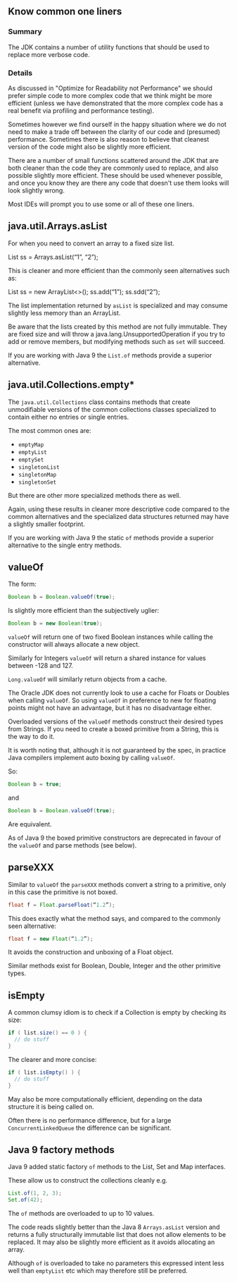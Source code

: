 ## Know common one liners

### Summary

The JDK contains a number of utility functions that should be used to replace more verbose code.

### Details

As discussed in "Optimize for Readability not Performance" we should prefer simple code to more complex code that we think might be more efficient (unless we have demonstrated that the more complex code has a real benefit via profiling and performance testing).

Sometimes however we find ourself in the happy situation where we do not need to make a trade off between the clarity of our code and (presumed) performance. Sometimes there is also reason to believe that cleanest version of the code might also be slightly more efficient.

There are a number of small functions scattered around the JDK that are both cleaner than the code they are commonly used to replace, and also possible slightly more efficient. These should be used whenever possible, and once you know they are there any code that doesn't use them looks will look slightly wrong.

Most IDEs will prompt you to use some or all of these one liners.

## java.util.Arrays.asList

For when you need to convert an array to a fixed size list.

List<String> ss = Arrays.asList(“1”, “2”);

This is cleaner and more efficient than the commonly seen alternatives such as:

List<String> ss = new ArrayList<>();
ss.add(“1”);
ss.sdd(“2”);

The list implementation returned by `asList` is specialized and may consume slightly less memory than an ArrayList.

Be aware that the lists created by this method are not fully immutable. They are fixed size and will throw a java.lang.UnsupportedOperation if you try to add or remove members, but modifying methods such as `set` will succeed.

If you are working with Java 9 the `List.of` methods provide a superior alternative.

## java.util.Collections.empty*

The `java.util.Collections` class contains methods that create unmodifiable versions of the common collections classes specialized to contain either no entries or single entries.

The most common ones are:

* `emptyMap`
* `emptyList`
* `emptySet`
* `singletonList`
* `singletonMap`
* `singletonSet`

But there are other more specialized methods there as well.

Again, using these results in cleaner more descriptive code compared to the common alternatives and the specialized data structures returned may have a slightly smaller footprint.

If you are working with Java 9 the static `of` methods provide a superior alternative to the single entry methods.

## valueOf

The form:

```java
Boolean b = Boolean.valueOf(true);
```

Is slightly more efficient than the subjectively uglier:

```java
Boolean b = new Boolean(true);
```

`valueOf` will return one of two fixed Boolean instances while calling the constructor will always allocate a new object.

Similarly for Integers `valueOf` will return a shared instance for values between -128 and 127.

`Long.valueOf` will similarly return objects from a cache.

The Oracle JDK does not currently look to use a cache for Floats or Doubles when calling `valueOf`. So using `valueOf` in preference to new for floating points might not have an advantage, but it has no disadvantage either.

Overloaded versions of the `valueOf` methods construct their desired types from Strings. If you need to create a boxed primitive from a String, this is the way to do it.

It is worth noting that, although it is not guaranteed by the spec, in practice Java compilers implement auto boxing by calling `valueOf`.

So:

```java
Boolean b = true;
```
and

```java
Boolean b = Boolean.valueOf(true);
```

Are equivalent.

As of Java 9 the boxed primitive constructors are deprecated in favour of the `valueOf` and parse methods (see below).

## parseXXX

Similar to `valueOf` the `parseXXX` methods convert a string to a primitive, only in this case the primitive is not boxed.

```java
float f = Float.parseFloat(“1.2”);
```

This does exactly what the method says, and compared to the commonly seen alternative:

```java
float f = new Float(“1.2”);
```

It avoids the construction and unboxing of a Float object.

Similar methods exist for Boolean, Double, Integer and the other primitive types.

## isEmpty

A common clumsy idiom is to check if a Collection is empty by checking its size:

```java
if ( list.size() == 0 ) {
  // do stuff
}
```

The clearer and more concise:

```java
if ( list.isEmpty() ) {
  // do stuff
}
```

May also be more computationally efficient, depending on the data structure it is being called on.

Often there is no performance difference, but for a large `ConcurrentLinkedQueue` the difference can be significant.

## Java 9 factory methods

Java 9 added static factory `of` methods to the List, Set and Map interfaces.

These allow us to construct the collections cleanly e.g.

```java
List.of(1, 2, 3);
Set.of(42);

```

The `of` methods are overloaded to up to 10 values.

The code reads slightly better than the Java 8 `Arrays.asList` version and returns a fully structurally immutable list that does not allow elements to be replaced. It may also be slightly more efficient as it avoids allocating an array.

Although `of` is overloaded to take no parameters this expressed intent less well than `emptyList` etc which may therefore still be preferred.
